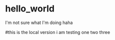 # hello_world
I'm not sure what I'm doing haha

#this is the local version 
i am testing one two three 